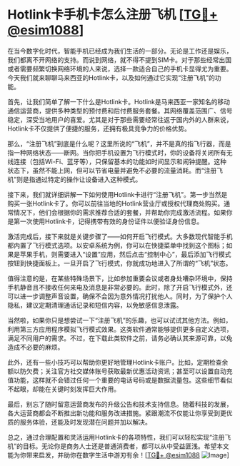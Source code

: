 # Hotlink卡手机卡怎么注册飞机 [[TG💪+ @esim1088](https://t.me/s/esim1088)]

在当今数字化时代，智能手机已经成为我们生活的一部分。无论是工作还是娱乐，我们都离不开网络的支持。而说到网络，就不得不提到SIM卡。对于那些经常出国或者需要频繁切换网络环境的人来说，选择一款适合自己的手机卡显得尤为重要。今天我们就来聊聊马来西亚的Hotlink卡，以及如何通过它实现“注册飞机”的功能。

首先，让我们简单了解一下什么是Hotlink卡。Hotlink是马来西亚一家知名的移动通信运营商，提供多种类型的预付费和后付费服务套餐。其网络覆盖范围广、信号稳定，深受当地用户的喜爱。尤其是对于那些需要经常往返于国内外的人群来说，Hotlink卡不仅提供了便捷的服务，还拥有极具竞争力的价格优势。

那么，“注册飞机”到底是什么呢？这里所说的“飞机”，并不是真的指飞行器，而是指一种网络状态——断网。当你把手机设置为飞行模式时，你的设备将关闭所有无线连接（包括Wi-Fi、蓝牙等），只保留基本的功能如时间显示和闹钟提醒。这种状态下，虽然不能上网，但可以节省电量并避免不必要的流量消耗。而“注册飞机”则是指通过特定的操作让设备进入这种模式。

接下来，我们就详细讲解一下如何使用Hotlink卡进行“注册飞机”。第一步当然是购买一张Hotlink卡了。你可以前往当地的Hotlink营业厅或授权代理商处购买。通常情况下，他们会根据你的需求推荐合适的套餐，并帮助你完成激活流程。如果你是第一次使用Hotlink卡，记得携带有效的身份证件以便验证身份信息。

激活完成后，接下来就是关键步骤了——如何开启飞行模式。大多数现代智能手机都内置了飞行模式选项。以安卓系统为例，你可以在快捷菜单中找到这个图标；如果是苹果手机，则需要进入“设置”应用，然后点击“控制中心”，最后添加飞行模式按钮到快捷面板上。一旦开启了飞行模式，你就成功地进入了所谓的“飞机”状态。

值得注意的是，在某些特殊场景下，比如参加重要会议或者身处嘈杂环境中，保持手机静音且不接收任何来电及消息是非常必要的。此时，除了开启飞行模式外，还可以进一步调整声音设置，确保不会因为意外情况打扰他人。同时，为了保护个人隐私，建议定期清理通话记录和短信内容，以免敏感信息泄露。

当然啦，如果你只是想尝试一下“注册飞机”的乐趣，也可以试试其他方法。例如，利用第三方应用程序模拟飞行模式效果。这类软件通常能够提供更多自定义选项，满足不同用户的需求。不过，在下载此类软件之前，请务必确认其来源可靠，以免造成不必要的麻烦。

此外，还有一些小技巧可以帮助你更好地管理Hotlink卡账户。比如，定期检查余额以防欠费；关注官方社交媒体账号获取最新优惠活动资讯；甚至可以设置自动充值功能，这样就不会错过任何一个重要的电话号码或是数据流量包。这些细节看似不起眼，却能在关键时刻发挥巨大作用。

最后，别忘了随时留意运营商发布的升级公告和技术支持信息。随着科技的发展，各大运营商都会不断推出新功能和服务改进措施。紧跟潮流不仅能让你享受到更优质的服务体验，还能及时发现潜在问题并加以解决。

总之，通过合理配置和灵活运用Hotlink卡的各项特性，我们可以轻松实现“注册飞机”的目标。无论你是商务人士还是普通消费者，都可以从中受益匪浅。希望本文能为你带来启发，并助你在数字生活中游刃有余！[[TG💪+ @esim1088](https://t.me/s/esim1088) ![Image](https://i.postimg.cc/4NQfJmqS/Snipaste-2025-05-13-00-14-12.png)]